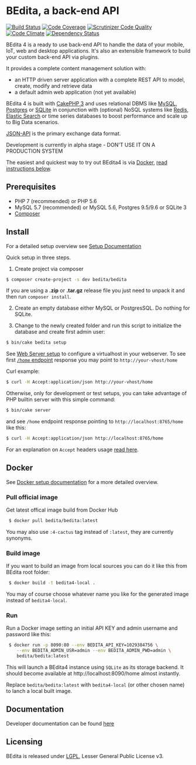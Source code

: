 # BEdita, a back-end API

[![Build Status](https://travis-ci.org/bedita/bedita.svg?branch=4-cactus)](https://travis-ci.org/bedita/bedita)
[![Code Coverage](https://codecov.io/gh/bedita/bedita/branch/4-cactus/graph/badge.svg)](https://codecov.io/gh/bedita/bedita/branch/4-cactus)
[![Scrutinizer Code Quality](https://scrutinizer-ci.com/g/bedita/bedita/badges/quality-score.png?b=4-cactus)](https://scrutinizer-ci.com/g/bedita/bedita/?branch=4-cactus)
[![Code Climate](https://codeclimate.com/github/bedita/bedita/badges/gpa.svg)](https://codeclimate.com/github/bedita/bedita)
[![Dependency Status](https://gemnasium.com/badges/github.com/bedita/bedita.svg)](https://gemnasium.com/github.com/bedita/bedita)

BEdita 4 is a ready to use back-end API to handle the data of your mobile, IoT, web and desktop applications.
It's also an extensible framework to build your custom back-end API via plugins.

It provides a complete content management solution with:
 * an HTTP driven server application with a complete REST API to model, create, modify and retrieve data
 * a default admin web application (not yet available)

BEdita 4 is built with [CakePHP 3](http://cakephp.org) and uses relational DBMS like [MySQL](http://www.mysql.com),
[Postgres](https://www.postgresql.org) or [SQLite](http://sqlite.com) in conjunction with (optional) NoSQL systems like [Redis](http://redis.io/), [Elastic Search](https://www.elastic.co/) or time series databases to boost performance and scale up to Big Data scenarios.

[JSON-API](http://jsonapi.org) is the primary exchange data format.

Development is currently in alpha stage - DON'T USE IT ON A PRODUCTION SYSTEM

The easiest and quickest way to try out BEdita4 is via [Docker](https://www.docker.com), [read instructions below](#docker).


## Prerequisites

 * PHP 7 (recommended) or PHP 5.6
 * MySQL 5.7 (recommended) or MySQL 5.6, Postgres 9.5/9.6 or SQLite 3
 * [Composer](https://getcomposer.org/doc/00-intro.md#installation-linux-unix-osx)


## Install

For a detailed setup overview see [Setup Documentation](https://docs.bedita.net/en/latest/setup.html)

Quick setup in three steps.

1. Create project via composer

 ```bash
 $ composer create-project -s dev bedita/bedita
 ```

If you are using a **.zip** or **.tar.gz** release file you just need to unpack it and then run ``composer install``.

2. Create an empty database either MySQL or PostgresSQL. Do nothing for SQLite.

3. Change to the newly created folder and run this script to initialize the database and create first admin user:

 ```bash
 $ bin/cake bedita setup
 ```

See [Web Server setup](https://docs.bedita.net/en/latest/setup.html#web-server)
to configure a virtualhost in your webserver.
To see first [`/home` endpoint](https://docs.bedita.net/en/latest/endpoints/home.html) response you may point to `http://your-vhost/home`

Curl example:

 ```bash
 $ curl -H Accept:application/json http://your-vhost/home
 ```

Otherwise, only for development or test setups, you can take advantage of PHP builtin server with this simple command:

 ```bash
 $ bin/cake server
 ```
 and see `/home` endpoint response pointing to `http://localhost:8765/home` like this:

 ```bash
 $ curl -H Accept:application/json http://localhost:8765/home
 ```

For an explanation on `Accept` headers usage [read here](https://docs.bedita.net/en/latest/endpoints/intro.html#headers).

## Docker

See [Docker setup documentation](https://docs.bedita.net/en/latest/setup.html#setup-docker) for a more detailed overview.

### Pull official image

Get latest offical image build from Docker Hub

```bash
 $ docker pull bedita/bedita:latest
 ```

You may also use `:4-cactus` tag instead of `:latest`, they are currently synonyms.

### Build image

If you want to build an image from local sources you can do it like this from BEdita root folder:

```bash
 $ docker build -t bedita4-local .
```
You may of course choose whatever name you like for the generated image instead of `bedita4-local`.

### Run

Run a Docker image setting an initial API KEY and admin username and password like this:

```bash
 $ docker run -p 8090:80 --env BEDITA_API_KEY=1029384756 \
    --env BEDITA_ADMIN_USR=admin --env BEDITA_ADMIN_PWD=admin \
    bedita/bedita:latest
```

This will launch a BEdita4 instance using `SQLite` as its storage backend. It should become available at http://localhost:8090/home almost instantly.

Replace `bedita/bedita:latest` with `bedita4-local` (or other chosen name) to lanch a local built image.

## Documentation

Developer documentation can be found [here](https://docs.bedita.net)

## Licensing

BEdita is released under [LGPL](/bedita/bedita/blob/master/LICENSE.LGPL), Lesser General Public License v3.

